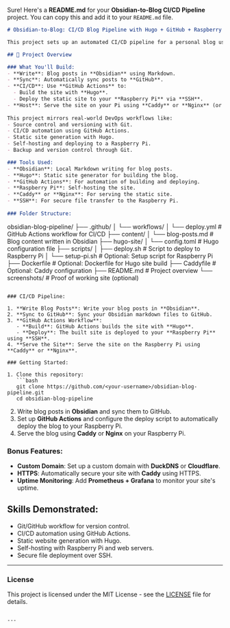 Sure! Here's a **README.md** for your **Obsidian-to-Blog CI/CD Pipeline** project. You can copy this and add it to your `README.md` file.

```markdown
# Obsidian-to-Blog: CI/CD Blog Pipeline with Hugo + GitHub + Raspberry Pi

This project sets up an automated CI/CD pipeline for a personal blog using **Obsidian**, **Hugo**, **GitHub Actions**, and **Raspberry Pi**. The idea is to write blog posts in **Obsidian** (Markdown), sync them to GitHub, and deploy the static site to a Raspberry Pi (self-hosted) using **Hugo** for static site generation and **GitHub Actions** for continuous deployment.

## 🚀 Project Overview

### What You'll Build:
- **Write**: Blog posts in **Obsidian** using Markdown.
- **Sync**: Automatically sync posts to **GitHub**.
- **CI/CD**: Use **GitHub Actions** to:
  - Build the site with **Hugo**.
  - Deploy the static site to your **Raspberry Pi** via **SSH**.
- **Host**: Serve the site on your Pi using **Caddy** or **Nginx** (or via Docker).
  
This project mirrors real-world DevOps workflows like:
- Source control and versioning with Git.
- CI/CD automation using GitHub Actions.
- Static site generation with Hugo.
- Self-hosting and deploying to a Raspberry Pi.
- Backup and version control through Git.

### Tools Used:
- **Obsidian**: Local Markdown writing for blog posts.
- **Hugo**: Static site generator for building the blog.
- **GitHub Actions**: For automation of building and deploying.
- **Raspberry Pi**: Self-hosting the site.
- **Caddy** or **Nginx**: For serving the static site.
- **SSH**: For secure file transfer to the Raspberry Pi.
  
### Folder Structure:

```

obsidian-blog-pipeline/
├── .github/
│   └── workflows/
│       └── deploy.yml       # GitHub Actions workflow for CI/CD
├── content/
│   └── blog-posts.md        # Blog content written in Obsidian
├── hugo-site/
│   └── config.toml          # Hugo configuration file
├── scripts/
│   ├── deploy.sh            # Script to deploy to Raspberry Pi
│   └── setup-pi.sh          # Optional: Setup script for Raspberry Pi
├── Dockerfile               # Optional: Dockerfile for Hugo site build
├── Caddyfile                # Optional: Caddy configuration
├── README.md                # Project overview
└── screenshots/             # Proof of working site (optional)

````

### CI/CD Pipeline:

1. **Write Blog Posts**: Write your blog posts in **Obsidian**.
2. **Sync to GitHub**: Sync your Obsidian markdown files to GitHub.
3. **GitHub Actions Workflow**:
   - **Build**: GitHub Actions builds the site with **Hugo**.
   - **Deploy**: The built site is deployed to your **Raspberry Pi** using **SSH**.
4. **Serve the Site**: Serve the site on the Raspberry Pi using **Caddy** or **Nginx**.

### Getting Started:

1. Clone this repository:
   ```bash
   git clone https://github.com/<your-username>/obsidian-blog-pipeline.git
   cd obsidian-blog-pipeline
````

2. Write blog posts in **Obsidian** and sync them to GitHub.
3. Set up **GitHub Actions** and configure the deploy script to automatically deploy the blog to your Raspberry Pi.
4. Serve the blog using **Caddy** or **Nginx** on your Raspberry Pi.

### Bonus Features:

* **Custom Domain**: Set up a custom domain with **DuckDNS** or **Cloudflare**.
* **HTTPS**: Automatically secure your site with **Caddy** using HTTPS.
* **Uptime Monitoring**: Add **Prometheus + Grafana** to monitor your site's uptime.

## Skills Demonstrated:

* Git/GitHub workflow for version control.
* CI/CD automation using GitHub Actions.
* Static website generation with Hugo.
* Self-hosting with Raspberry Pi and web servers.
* Secure file deployment over SSH.

---

### License

This project is licensed under the MIT License - see the [LICENSE](LICENSE) file for details.

```

---